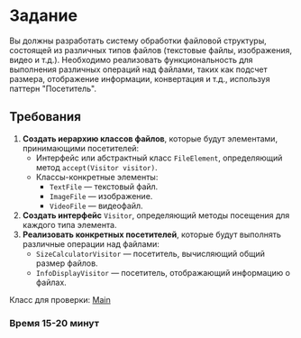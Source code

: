 # Задание

Вы должны разработать систему обработки файловой структуры, состоящей из различных типов файлов (текстовые файлы,
изображения, видео и т.д.). Необходимо реализовать функциональность для выполнения различных операций над файлами, таких
как подсчет размера, отображение информации, конвертация и т.д., используя паттерн "Посетитель".

## Требования

1. **Создать иерархию классов файлов**, которые будут элементами, принимающими посетителей:
   - Интерфейс или абстрактный класс ```FileElement```, определяющий метод ```accept(Visitor visitor)```.
   - Классы-конкретные элементы:
     - ```TextFile``` — текстовый файл.
     - ```ImageFile``` — изображение.
     - ```VideoFile``` — видеофайл.
2. **Создать интерфейс** ```Visitor```, определяющий методы посещения для каждого типа элемента.
3. **Реализовать конкретных посетителей**, которые будут выполнять различные операции над файлами:
   - ```SizeCalculatorVisitor``` — посетитель, вычисляющий общий размер файлов.
   - ```InfoDisplayVisitor``` — посетитель, отображающий информацию о файлах.

Класс для проверки: [Main](Main.java)

### Время 15-20 минут